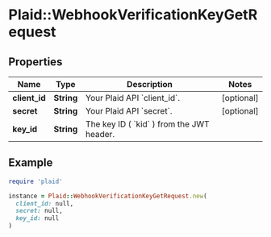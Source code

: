 # Plaid::WebhookVerificationKeyGetRequest

## Properties

| Name | Type | Description | Notes |
| ---- | ---- | ----------- | ----- |
| **client_id** | **String** | Your Plaid API &#x60;client_id&#x60;. | [optional] |
| **secret** | **String** | Your Plaid API &#x60;secret&#x60;. | [optional] |
| **key_id** | **String** | The key ID ( &#x60;kid&#x60; ) from the JWT header. |  |

## Example

```ruby
require 'plaid'

instance = Plaid::WebhookVerificationKeyGetRequest.new(
  client_id: null,
  secret: null,
  key_id: null
)
```

